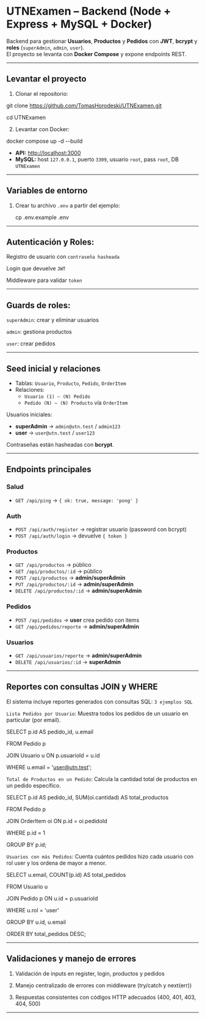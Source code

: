 # UTNExamen – Backend (Node + Express + MySQL + Docker)

Backend para gestionar **Usuarios**, **Productos** y **Pedidos** con **JWT**, **bcrypt** y **roles** (`superAdmin`, `admin`, `user`).  
El proyecto se levanta con **Docker Compose** y expone endpoints REST.

---

## Levantar el proyecto

1. Clonar el repositorio:

git clone https://github.com/TomasHorodeski/UTNExamen.git

cd UTNExamen

2. Levantar con Docker:

docker compose up -d --build


- **API:** [http://localhost:3000](http://localhost:3000)  
- **MySQL:** host `127.0.0.1`, puerto `3309`, usuario `root`, pass `root`, DB `UTNExamen`

---

## Variables de entorno
1. Crear tu archivo `.env` a partir del ejemplo:

   cp .env.example .env

---

## Autenticación y Roles:

Registro de usuario con `contraseña hasheada`

Login que devuelve `JWT`

Middleware para validar `token`

---

## Guards de roles:

`superAdmin`: crear y eliminar usuarios

`admin`: gestiona productos

`user`: crear pedidos

---

## Seed inicial y relaciones
- Tablas: `Usuario`, `Producto`, `Pedido`, `OrderItem`  
- Relaciones:
  - `Usuario (1) — (N) Pedido`
  - `Pedido (N) — (N) Producto` vía `OrderItem`

Usuarios iniciales:
- **superAdmin** → `admin@utn.test` / `admin123`
- **user** → `user@utn.test` / `user123`

Contraseñas están hasheadas con **bcrypt**.

---

## Endpoints principales

### Salud
- `GET /api/ping` → `{ ok: true, message: 'pong' }`

### Auth
- `POST /api/auth/register` → registrar usuario (password con bcrypt)
- `POST /api/auth/login` → devuelve `{ token }`

### Productos
- `GET /api/productos` → público
- `GET /api/productos/:id` → público
- `POST /api/productos` → **admin/superAdmin**
- `PUT /api/productos/:id` → **admin/superAdmin**
- `DELETE /api/productos/:id` → **admin/superAdmin**

### Pedidos
- `POST /api/pedidos` → **user** crea pedido con items
- `GET /api/pedidos/reporte` → **admin/superAdmin**

### Usuarios
- `GET /api/usuarios/reporte` → **admin/superAdmin**
- `DELETE /api/usuarios/:id` → **superAdmin**

---

## Reportes con consultas JOIN y WHERE

El sistema incluye reportes generados con consultas SQL: `3 ejemplos SQL`

`Lista Pedidos por Usuario`: Muestra todos los pedidos de un usuario en particular (por email).

SELECT p.id AS pedido_id, u.email

FROM Pedido p

JOIN Usuario u ON p.usuarioId = u.id

WHERE u.email = 'user@utn.test';

`Total de Productos en un Pedido`: Calcula la cantidad total de productos en un pedido específico.

SELECT p.id AS pedido_id, SUM(oi.cantidad) AS total_productos

FROM Pedido p

JOIN OrderItem oi ON p.id = oi.pedidoId

WHERE p.id = 1

GROUP BY p.id;

`Usuarios con más Pedidos`: Cuenta cuántos pedidos hizo cada usuario con rol user y los ordena de mayor a menor.

SELECT u.email, COUNT(p.id) AS total_pedidos

FROM Usuario u

JOIN Pedido p ON u.id = p.usuarioId

WHERE u.rol = 'user'

GROUP BY u.id, u.email

ORDER BY total_pedidos DESC;

---

## Validaciones y manejo de errores

1. Validación de inputs en register, login, productos y pedidos

2. Manejo centralizado de errores con middleware (try/catch y next(err))

3. Respuestas consistentes con códigos HTTP adecuados (400, 401, 403, 404, 500)

---